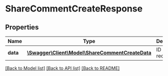 # ShareCommentCreateResponse

## Properties
Name | Type | Description | Notes
------------ | ------------- | ------------- | -------------
**data** | [**\Swagger\Client\Model\ShareCommentCreateData**](ShareCommentCreateData.md) | ID of new record | 

[[Back to Model list]](../README.md#documentation-for-models) [[Back to API list]](../README.md#documentation-for-api-endpoints) [[Back to README]](../README.md)


